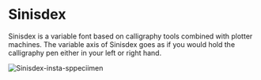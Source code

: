 # Sinisdex
Sinisdex is a variable font based on calligraphy tools combined with plotter machines. The variable axis of Sinisdex goes as if you would hold the calligraphy pen either in your left or right hand.

![Sinisdex-insta-sppeciimen](https://github.com/MarkerGraphic/Sinisdex/assets/106527826/328395f7-646d-4963-be1f-66cb96a4e793)
